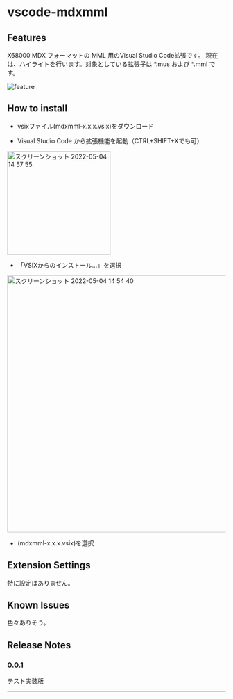 # vscode-mdxmml

## Features

X68000 MDX フォーマットの MML 用のVisual Studio Code拡張です。
現在は、ハイライトを行います。対象としている拡張子は *.mus および *.mml です。

![feature](https://user-images.githubusercontent.com/159089/166627682-54bc54c6-e10d-464e-963c-bdd68f8263c1.png)

## How to install

- vsixファイル(mdxmml-x.x.x.vsix)をダウンロード

- Visual Studio Code から拡張機能を起動（CTRL+SHIFT+Xでも可）

 
<img width="238" alt="スクリーンショット 2022-05-04 14 57 55" src="https://user-images.githubusercontent.com/159089/166629465-f5ae50fe-5a0c-4ecb-940a-663c18908afa.png">


- 「VSIXからのインストール...」を選択

<img width="591" alt="スクリーンショット 2022-05-04 14 54 40" src="https://user-images.githubusercontent.com/159089/166629362-809fb636-4f30-49d3-838d-fbe7829a3ae6.png">

- (mdxmml-x.x.x.vsix)を選択


## Extension Settings

特に設定はありません。

## Known Issues

色々ありそう。

## Release Notes

### 0.0.1

テスト実装版

-----------------------------------------------------------------------------------------------------------

